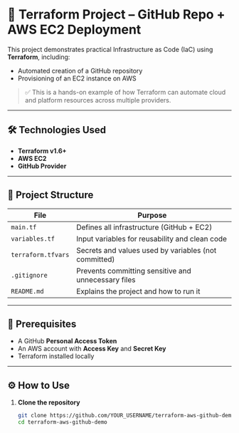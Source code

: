 # 🚀 Terraform Project – GitHub Repo + AWS EC2 Deployment

This project demonstrates practical Infrastructure as Code (IaC) using **Terraform**, including:

- Automated creation of a GitHub repository
- Provisioning of an EC2 instance on AWS

> ✅ This is a hands-on example of how Terraform can automate cloud and platform resources across multiple providers.

---

## 🛠️ Technologies Used

- **Terraform v1.6+**
- **AWS EC2**
- **GitHub Provider**

---

## 📁 Project Structure

| File               | Purpose                                              |
|--------------------|------------------------------------------------------|
| `main.tf`          | Defines all infrastructure (GitHub + EC2)            |
| `variables.tf`     | Input variables for reusability and clean code       |
| `terraform.tfvars` | Secrets and values used by variables (not committed) |
| `.gitignore`       | Prevents committing sensitive and unnecessary files  |
| `README.md`        | Explains the project and how to run it               |

---

## 🔐 Prerequisites

- A GitHub **Personal Access Token**
- An AWS account with **Access Key** and **Secret Key**
- Terraform installed locally

---

## ⚙️ How to Use

1. **Clone the repository**  
   ```bash
   git clone https://github.com/YOUR_USERNAME/terraform-aws-github-demo.git
   cd terraform-aws-github-demo
